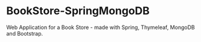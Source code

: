 # BookStore-SpringMongoDB
 Web Application for a Book Store - made with Spring, Thymeleaf, MongoDB and Bootstrap.
